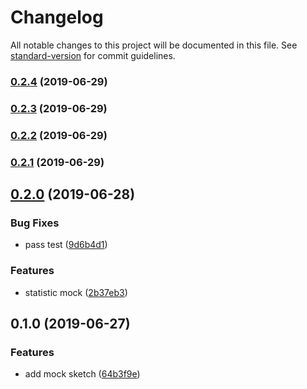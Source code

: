 # Changelog

All notable changes to this project will be documented in this file. See [standard-version](https://github.com/conventional-changelog/standard-version) for commit guidelines.

### [0.2.4](https://github.com/36node/yuechuang-core-sdk/compare/v0.2.3...v0.2.4) (2019-06-29)



### [0.2.3](https://github.com/36node/yuechuang-core-sdk/compare/v0.2.2...v0.2.3) (2019-06-29)



### [0.2.2](https://github.com/36node/yuechuang-core-sdk/compare/v0.2.1...v0.2.2) (2019-06-29)



### [0.2.1](https://github.com/36node/yuechuang-core-sdk/compare/v0.2.0...v0.2.1) (2019-06-29)



## [0.2.0](https://github.com/36node/yuechuang-core-sdk/compare/v0.1.0...v0.2.0) (2019-06-28)


### Bug Fixes

* pass test ([9d6b4d1](https://github.com/36node/yuechuang-core-sdk/commit/9d6b4d1))


### Features

* statistic mock ([2b37eb3](https://github.com/36node/yuechuang-core-sdk/commit/2b37eb3))



## 0.1.0 (2019-06-27)


### Features

* add mock sketch ([64b3f9e](https://github.com/36node/yuechuang-core-sdk/commit/64b3f9e))
